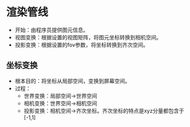 # 渲染管线
* 开始：由程序员提供图元信息。
* 视图变换：根据设置的视图矩阵，将图元坐标转换到相机空间。
* 投影变换：根据设置的fov参数，将坐标转换到齐次空间。
## 坐标变换
* 根本目的：将坐标从局部空间，变换到屏幕空间。
* 过程：
	* 世界变换：局部空间->世界空间
	* 相机变换：世界空间->相机空间
	* 投影变换：相机空间->齐次坐标。齐次坐标的特点是xyz分量都包含于[-1,1]